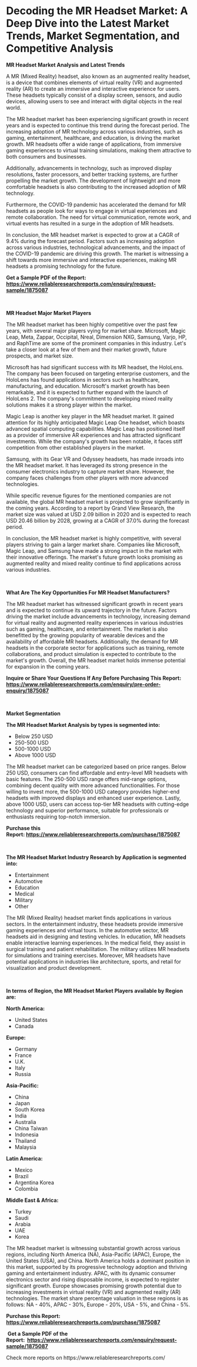 <p><h1>Decoding the MR Headset Market: A Deep Dive into the Latest Market Trends, Market Segmentation, and Competitive Analysis</h1></p><p><strong>MR Headset Market Analysis and Latest Trends</strong></p>
<p><p>A MR (Mixed Reality) headset, also known as an augmented reality headset, is a device that combines elements of virtual reality (VR) and augmented reality (AR) to create an immersive and interactive experience for users. These headsets typically consist of a display screen, sensors, and audio devices, allowing users to see and interact with digital objects in the real world.</p><p>The MR headset market has been experiencing significant growth in recent years and is expected to continue this trend during the forecast period. The increasing adoption of MR technology across various industries, such as gaming, entertainment, healthcare, and education, is driving the market growth. MR headsets offer a wide range of applications, from immersive gaming experiences to virtual training simulations, making them attractive to both consumers and businesses.</p><p>Additionally, advancements in technology, such as improved display resolutions, faster processors, and better tracking systems, are further propelling the market growth. The development of lightweight and more comfortable headsets is also contributing to the increased adoption of MR technology.</p><p>Furthermore, the COVID-19 pandemic has accelerated the demand for MR headsets as people look for ways to engage in virtual experiences and remote collaboration. The need for virtual communication, remote work, and virtual events has resulted in a surge in the adoption of MR headsets.</p><p>In conclusion, the MR headset market is expected to grow at a CAGR of 9.4% during the forecast period. Factors such as increasing adoption across various industries, technological advancements, and the impact of the COVID-19 pandemic are driving this growth. The market is witnessing a shift towards more immersive and interactive experiences, making MR headsets a promising technology for the future.</p></p>
<p><strong>Get a Sample PDF of the Report:&nbsp; <a href="https://www.reliableresearchreports.com/enquiry/request-sample/1875087">https://www.reliableresearchreports.com/enquiry/request-sample/1875087</a></strong></p>
<p>&nbsp;</p>
<p><strong>MR Headset Major Market Players</strong></p>
<p><p>The MR headset market has been highly competitive over the past few years, with several major players vying for market share. Microsoft, Magic Leap, Meta, Zappar, Occipital, Nreal, Dimension NXG, Samsung, Varjo, HP, and RaphTime are some of the prominent companies in this industry. Let's take a closer look at a few of them and their market growth, future prospects, and market size.</p><p>Microsoft has had significant success with its MR headset, the HoloLens. The company has been focused on targeting enterprise customers, and the HoloLens has found applications in sectors such as healthcare, manufacturing, and education. Microsoft's market growth has been remarkable, and it is expected to further expand with the launch of HoloLens 2. The company's commitment to developing mixed reality solutions makes it a strong player within the market.</p><p>Magic Leap is another key player in the MR headset market. It gained attention for its highly anticipated Magic Leap One headset, which boasts advanced spatial computing capabilities. Magic Leap has positioned itself as a provider of immersive AR experiences and has attracted significant investments. While the company's growth has been notable, it faces stiff competition from other established players in the market.</p><p>Samsung, with its Gear VR and Odyssey headsets, has made inroads into the MR headset market. It has leveraged its strong presence in the consumer electronics industry to capture market share. However, the company faces challenges from other players with more advanced technologies.</p><p>While specific revenue figures for the mentioned companies are not available, the global MR headset market is projected to grow significantly in the coming years. According to a report by Grand View Research, the market size was valued at USD 2.09 billion in 2020 and is expected to reach USD 20.46 billion by 2028, growing at a CAGR of 37.0% during the forecast period.</p><p>In conclusion, the MR headset market is highly competitive, with several players striving to gain a larger market share. Companies like Microsoft, Magic Leap, and Samsung have made a strong impact in the market with their innovative offerings. The market's future growth looks promising as augmented reality and mixed reality continue to find applications across various industries.</p></p>
<p>&nbsp;</p>
<p><strong>What Are The Key Opportunities For MR Headset Manufacturers?</strong></p>
<p><p>The MR headset market has witnessed significant growth in recent years and is expected to continue its upward trajectory in the future. Factors driving the market include advancements in technology, increasing demand for virtual reality and augmented reality experiences in various industries such as gaming, healthcare, and entertainment. The market is also benefitted by the growing popularity of wearable devices and the availability of affordable MR headsets. Additionally, the demand for MR headsets in the corporate sector for applications such as training, remote collaborations, and product simulation is expected to contribute to the market's growth. Overall, the MR headset market holds immense potential for expansion in the coming years.</p></p>
<p><strong>Inquire or Share Your Questions If Any Before Purchasing This Report: <a href="https://www.reliableresearchreports.com/enquiry/pre-order-enquiry/1875087">https://www.reliableresearchreports.com/enquiry/pre-order-enquiry/1875087</a></strong></p>
<p>&nbsp;</p>
<p><strong>Market Segmentation</strong></p>
<p><strong>The MR Headset Market Analysis by types is segmented into:</strong></p>
<p><ul><li>Below 250 USD</li><li>250-500 USD</li><li>500-1000 USD</li><li>Above 1000 USD</li></ul></p>
<p><p>The MR headset market can be categorized based on price ranges. Below 250 USD, consumers can find affordable and entry-level MR headsets with basic features. The 250-500 USD range offers mid-range options, combining decent quality with more advanced functionalities. For those willing to invest more, the 500-1000 USD category provides higher-end headsets with improved displays and enhanced user experience. Lastly, above 1000 USD, users can access top-tier MR headsets with cutting-edge technology and superior performance, suitable for professionals or enthusiasts requiring top-notch immersion.</p></p>
<p><strong>Purchase this Report:&nbsp;<a href="https://www.reliableresearchreports.com/purchase/1875087">https://www.reliableresearchreports.com/purchase/1875087</a></strong></p>
<p>&nbsp;</p>
<p><strong>The MR Headset Market Industry Research by Application is segmented into:</strong></p>
<p><ul><li>Entertainment</li><li>Automotive</li><li>Education</li><li>Medical</li><li>Military</li><li>Other</li></ul></p>
<p><p>The MR (Mixed Reality) headset market finds applications in various sectors. In the entertainment industry, these headsets provide immersive gaming experiences and virtual tours. In the automotive sector, MR headsets aid in designing and testing vehicles. In education, MR headsets enable interactive learning experiences. In the medical field, they assist in surgical training and patient rehabilitation. The military utilizes MR headsets for simulations and training exercises. Moreover, MR headsets have potential applications in industries like architecture, sports, and retail for visualization and product development.</p></p>
<p>&nbsp;</p>
<p><strong>In terms of Region, the MR Headset Market Players available by Region are:</strong></p>
<p>
    <p> <strong> North America: </strong>
        <ul>
            <li>United States</li>
            <li>Canada</li>
        </ul>
        </p> 
    <p> <strong> Europe: </strong>
        <ul>
            <li>Germany</li>
            <li>France</li>
            <li>U.K.</li>
            <li>Italy</li>
            <li>Russia</li>
        </ul>
        </p> 
    <p> <strong> Asia-Pacific: </strong>
        <ul>
            <li>China</li>
            <li>Japan</li>
            <li>South Korea</li>
            <li>India</li>
            <li>Australia</li>
            <li>China Taiwan</li>
            <li>Indonesia</li>
            <li>Thailand</li>
            <li>Malaysia</li>
        </ul>
        </p> 
    <p> <strong> Latin America: </strong>
        <ul>
            <li>Mexico</li>
            <li>Brazil</li>
            <li>Argentina Korea</li>
            <li>Colombia</li>
        </ul>
        </p> 
    <p> <strong> Middle East & Africa: </strong>
        <ul>
            <li>Turkey</li>
            <li>Saudi</li>
            <li>Arabia</li>
            <li>UAE</li>
            <li>Korea</li>
        </ul>
    </p>
    </p>
<p><p>The MR headset market is witnessing substantial growth across various regions, including North America (NA), Asia-Pacific (APAC), Europe, the United States (USA), and China. North America holds a dominant position in this market, supported by its progressive technology adoption and thriving gaming and entertainment industry. APAC, with its dynamic consumer electronics sector and rising disposable income, is expected to register significant growth. Europe showcases promising growth potential due to increasing investments in virtual reality (VR) and augmented reality (AR) technologies. The market share percentage valuation in these regions is as follows: NA - 40%, APAC - 30%, Europe - 20%, USA - 5%, and China - 5%.</p></p>
<p><strong>Purchase this Report: <a href="https://www.reliableresearchreports.com/purchase/1875087">https://www.reliableresearchreports.com/purchase/1875087</a></strong></p>
<p>&nbsp;<strong>Get a Sample PDF of the Report:&nbsp;&nbsp;<a href="https://www.reliableresearchreports.com/enquiry/request-sample/1875087">https://www.reliableresearchreports.com/enquiry/request-sample/1875087</a></strong></p>
<p><strong></strong></p>
<p>Check more reports on https://www.reliableresearchreports.com/</p>